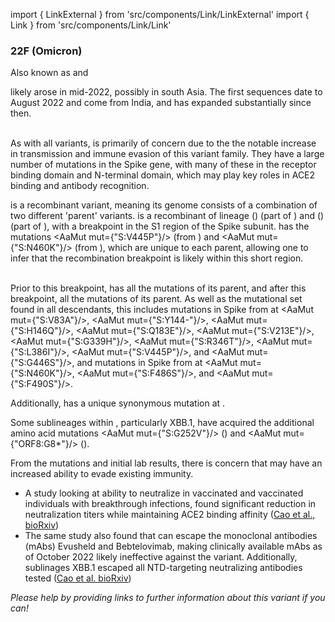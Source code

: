 import { LinkExternal } from 'src/components/Link/LinkExternal'
import { Link } from 'src/components/Link/Link'




<MdxContent filepath="VoCHeader.md'" />

### 22F (Omicron)
Also known as <VarOrLin name="22F (Omicron)" invert={true} /> and <Who name="Omicron" />

<MdxContent filepath="OmicronHeader.md'" />

<VarOrLin name="22F (Omicron)"/> likely arose in mid-2022, possibly in south Asia. The first sequences date to August 2022 and come from India, and has expanded substantially since then.
<br/><br/>

As with all <Who name="Omicron" /> variants, <VarOrLin name="22F (Omicron)" prefix=""/> is primarily of concern due to the the notable increase in transmission and immune evasion of this variant family. They have a large number of mutations in the Spike gene, with many of these in the receptor binding domain and N-terminal domain, which may play key roles in ACE2 binding and antibody recognition.

<VarOrLin name="22F (Omicron)" prefix=""/> is a recombinant variant, meaning its genome consists of a combination of two different 'parent' variants. <VarOrLin name="22F (Omicron)" prefix=""/> is a recombinant of lineage <Lin name="BJ.1"/> (<Lin name="BA.2.10.1.1"/>) (part of <VarOrLin name="21L (Omicron)" prefix=""/>) and <Lin name="BM.1.1.1"/> (<Lin name="BA.2.75.3.1.1.1"/>) (part of <VarOrLin name="22D (Omicron)" prefix=""/>), with a breakpoint in the S1 region of the Spike subunit. 
<VarOrLin name="22F (Omicron)" prefix=""/> has the mutations <AaMut mut={"S:V445P"}/> (from <Lin name="BJ.1"/>) and <AaMut mut={"S:N460K"}/> (from <Lin name="BM.1.1.1"/>), which are unique to each parent, allowing one to infer that the recombination breakpoint is likely within this short region.
<br/>
<br/>

Prior to this breakpoint, <VarOrLin name="22F (Omicron)" prefix=""/> has all the mutations of its <Lin name="BJ.1"/> parent, and after this breakpoint, all the mutations of its <Lin name="BM.1.1.1"/> parent. As well as the mutational set found in all <VarOrLin name="21L (Omicron)" prefix=""/> descendants, this includes mutations in Spike from <Lin name="BJ.1"/> at <AaMut mut={"S:V83A"}/>, <AaMut mut={"S:Y144-"}/>, <AaMut mut={"S:H146Q"}/>, <AaMut mut={"S:Q183E"}/>, <AaMut mut={"S:V213E"}/>, <AaMut mut={"S:G339H"}/>, <AaMut mut={"S:R346T"}/>, <AaMut mut={"S:L386I"}/>, <AaMut mut={"S:V445P"}/>, and <AaMut mut={"S:G446S"}/>, and mutations in Spike from <Lin name="BM.1.1.1"/> at <AaMut mut={"S:N460K"}/>, <AaMut mut={"S:F486S"}/>, and <AaMut mut={"S:F490S"}/>.

Additionally, <VarOrLin name="22F (Omicron)" prefix=""/> has a unique synonymous mutation at <NucMut mut="A19326G" />.

Some sublineages within <VarOrLin name="22F (Omicron)" prefix=""/>, particularly XBB.1, have acquired the additional amino acid mutations <AaMut mut={"S:G252V"}/> (<NucMut mut="G22317T"/>) and <AaMut mut={"ORF8:G8*"}/> (<NucMut mut="G27915T"/>).

From the mutations and initial lab results, there is concern that <VarOrLin name="22F (Omicron)" prefix=""/> may have an increased ability to evade existing immunity.
- A study looking at ability to neutralize <VarOrLin name="22F (Omicron)" prefix=""/> in vaccinated and vaccinated individuals with <Who name="Omicron" /> breakthrough infections, found significant reduction in neutralization titers while maintaining ACE2 binding affinity ([Cao et al., bioRxiv](https://www.biorxiv.org/content/10.1101/2022.09.15.507787v4))
- The same study also found that <VarOrLin name="22F (Omicron)" prefix=""/> can escape the monoclonal antibodies (mAbs) Evusheld and Bebtelovimab, making clinically available mAbs as of October 2022 likely ineffective against the variant. Additionally, <VarOrLin name="22F (Omicron)" prefix=""/> sublinages XBB.1 escaped all NTD-targeting neutralizing antibodies tested ([Cao et al. bioRxiv](https://www.biorxiv.org/content/10.1101/2022.09.15.507787v4))


_Please help by providing links to further information about this variant if you can!_




